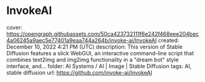 # InvokeAI

cover: https://opengraph.githubassets.com/50ca423732111f6e242f468eee204bec4a06245a9aec5e77401a9eaa744a264b/invoke-ai/InvokeAI
created: December 10, 2022 4:21 PM (UTC)
description: This version of Stable Diffusion features a slick WebGUI, an interactive command-line script that combines text2img and img2img functionality in a &quot;dream bot&quot; style interface, and...
folder: AI Systems / AI | Image | Stable Diffusion
tags: AI, stable diffusion
url: https://github.com/invoke-ai/InvokeAI